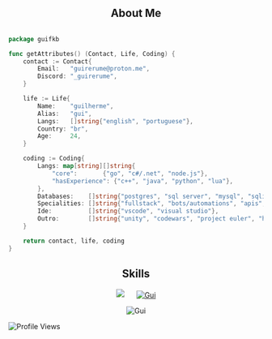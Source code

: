 <h2 align="center">About Me </h2>

```go

package guifkb

func getAttributes() (Contact, Life, Coding) {
	contact := Contact{
		Email:   "guirerume@proton.me",
		Discord: "_guirerume",
	}

	life := Life{
		Name:    "guilherme",
		Alias:   "gui",
		Langs:   []string{"english", "portuguese"},
		Country: "br",
		Age:     24,
	}

	coding := Coding{
		Langs: map[string][]string{
			"core":       {"go", "c#/.net", "node.js"},
			"hasExperience": {"c++", "java", "python", "lua"},
		},
		Databases:    []string{"postgres", "sql server", "mysql", "sqlite"},
		Specialities: []string{"fullstack", "bots/automations", "apis", "web/app reverse engineering"},
		Ide:          []string{"vscode", "visual studio"},
		Outro:        []string{"unity", "codewars", "project euler", "hxd", "docker", "x64dbg", "fiddler"},
	}

	return contact, life, coding
}
```

<h2 align="center">Skills </h2>

<div align="center">
  <a href="https://skillicons.dev" style="display: inline-block; margin-right: 20px;">
    <img src="https://skillicons.dev/icons?i=dotnet,angular,c,cpp,cs,docker,go,js,ts,py,nodejs,lua" />
  </a>
  <a href="https://skillicons.dev" style="display: inline-block;">
	<img align="center" src="https://github-readme-streak-stats.herokuapp.com/?user=gui-fkb&theme=tokyonight" alt="Gui" />
  </a>
</div>

<p></p>

<p align="center">
  <img align="center" src="https://github-readme-streak-stats.herokuapp.com/?user=gui-fkb" alt="Gui" />
</p>


![Profile Views](https://komarev.com/ghpvc/?username=xBadApple&color=7aa2f7)

